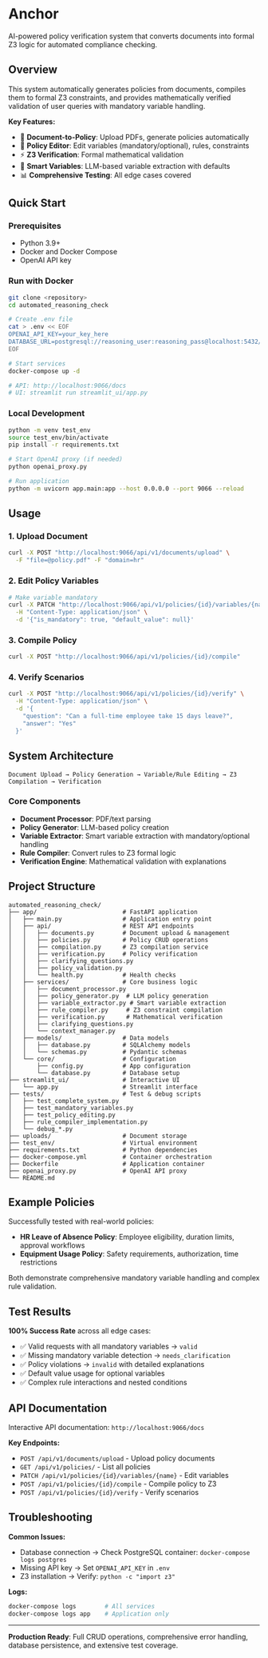 # Anchor

AI-powered policy verification system that converts documents into formal Z3 logic for automated compliance checking.

## Overview

This system automatically generates policies from documents, compiles them to formal Z3 constraints, and provides mathematically verified validation of user queries with mandatory variable handling.

**Key Features:**
- 📄 **Document-to-Policy**: Upload PDFs, generate policies automatically
- 🔧 **Policy Editor**: Edit variables (mandatory/optional), rules, constraints  
- ⚡ **Z3 Verification**: Formal mathematical validation
- 🧠 **Smart Variables**: LLM-based variable extraction with defaults
- 📊 **Comprehensive Testing**: All edge cases covered

## Quick Start

### Prerequisites
- Python 3.9+
- Docker and Docker Compose
- OpenAI API key

### Run with Docker
```bash
git clone <repository>
cd automated_reasoning_check

# Create .env file
cat > .env << EOF
OPENAI_API_KEY=your_key_here
DATABASE_URL=postgresql://reasoning_user:reasoning_pass@localhost:5432/reasoning_db
EOF

# Start services
docker-compose up -d

# API: http://localhost:9066/docs
# UI: streamlit run streamlit_ui/app.py
```

### Local Development
```bash
python -m venv test_env
source test_env/bin/activate
pip install -r requirements.txt

# Start OpenAI proxy (if needed)
python openai_proxy.py

# Run application
python -m uvicorn app.main:app --host 0.0.0.0 --port 9066 --reload
```

## Usage

### 1. Upload Document
```bash
curl -X POST "http://localhost:9066/api/v1/documents/upload" \
  -F "file=@policy.pdf" -F "domain=hr"
```

### 2. Edit Policy Variables
```bash
# Make variable mandatory
curl -X PATCH "http://localhost:9066/api/v1/policies/{id}/variables/{name}" \
  -H "Content-Type: application/json" \
  -d '{"is_mandatory": true, "default_value": null}'
```

### 3. Compile Policy
```bash
curl -X POST "http://localhost:9066/api/v1/policies/{id}/compile"
```

### 4. Verify Scenarios
```bash
curl -X POST "http://localhost:9066/api/v1/policies/{id}/verify" \
  -H "Content-Type: application/json" \
  -d '{
    "question": "Can a full-time employee take 15 days leave?",
    "answer": "Yes"
  }'
```

## System Architecture

```
Document Upload → Policy Generation → Variable/Rule Editing → Z3 Compilation → Verification
```

### Core Components
- **Document Processor**: PDF/text parsing
- **Policy Generator**: LLM-based policy creation
- **Variable Extractor**: Smart variable extraction with mandatory/optional handling
- **Rule Compiler**: Convert rules to Z3 formal logic
- **Verification Engine**: Mathematical validation with explanations

## Project Structure

```
automated_reasoning_check/
├── app/                        # FastAPI application
│   ├── main.py                 # Application entry point
│   ├── api/                    # REST API endpoints
│   │   ├── documents.py        # Document upload & management
│   │   ├── policies.py         # Policy CRUD operations
│   │   ├── compilation.py      # Z3 compilation service
│   │   ├── verification.py     # Policy verification
│   │   ├── clarifying_questions.py
│   │   ├── policy_validation.py
│   │   └── health.py           # Health checks
│   ├── services/               # Core business logic
│   │   ├── document_processor.py
│   │   ├── policy_generator.py  # LLM policy generation
│   │   ├── variable_extractor.py # Smart variable extraction
│   │   ├── rule_compiler.py     # Z3 constraint compilation
│   │   ├── verification.py      # Mathematical verification
│   │   ├── clarifying_questions.py
│   │   └── context_manager.py
│   ├── models/                 # Data models
│   │   ├── database.py         # SQLAlchemy models
│   │   └── schemas.py          # Pydantic schemas
│   └── core/                   # Configuration
│       ├── config.py           # App configuration
│       └── database.py         # Database setup
├── streamlit_ui/               # Interactive UI
│   └── app.py                  # Streamlit interface
├── tests/                      # Test & debug scripts
│   ├── test_complete_system.py
│   ├── test_mandatory_variables.py
│   ├── test_policy_editing.py
│   ├── rule_compiler_implementation.py
│   └── debug_*.py
├── uploads/                    # Document storage
├── test_env/                   # Virtual environment
├── requirements.txt            # Python dependencies
├── docker-compose.yml          # Container orchestration
├── Dockerfile                  # Application container
├── openai_proxy.py             # OpenAI API proxy
└── README.md
```

## Example Policies

Successfully tested with real-world policies:
- **HR Leave of Absence Policy**: Employee eligibility, duration limits, approval workflows
- **Equipment Usage Policy**: Safety requirements, authorization, time restrictions

Both demonstrate comprehensive mandatory variable handling and complex rule validation.

## Test Results

**100% Success Rate** across all edge cases:
- ✅ Valid requests with all mandatory variables → `valid`
- ✅ Missing mandatory variable detection → `needs_clarification`
- ✅ Policy violations → `invalid` with detailed explanations
- ✅ Default value usage for optional variables
- ✅ Complex rule interactions and nested conditions

## API Documentation

Interactive API documentation: `http://localhost:9066/docs`

**Key Endpoints:**
- `POST /api/v1/documents/upload` - Upload policy documents
- `GET /api/v1/policies/` - List all policies
- `PATCH /api/v1/policies/{id}/variables/{name}` - Edit variables
- `POST /api/v1/policies/{id}/compile` - Compile policy to Z3
- `POST /api/v1/policies/{id}/verify` - Verify scenarios

## Troubleshooting

**Common Issues:**
- Database connection → Check PostgreSQL container: `docker-compose logs postgres`
- Missing API key → Set `OPENAI_API_KEY` in `.env`
- Z3 installation → Verify: `python -c "import z3"`

**Logs:**
```bash
docker-compose logs        # All services
docker-compose logs app    # Application only
```

---

**Production Ready**: Full CRUD operations, comprehensive error handling, database persistence, and extensive test coverage.